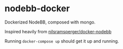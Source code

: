# nodebb-docker
Dockerized NodeBB, composed with mongo.

Inspired heavily from [nilsramsperger/docker-nodebb](https://github.com/nilsramsperger/docker-nodebb)

Running `docker-compose up` should get it up and running.
